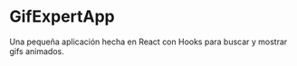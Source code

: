 # GifExpertApp

Una pequeña aplicación hecha en React con Hooks para buscar y mostrar gifs animados.
